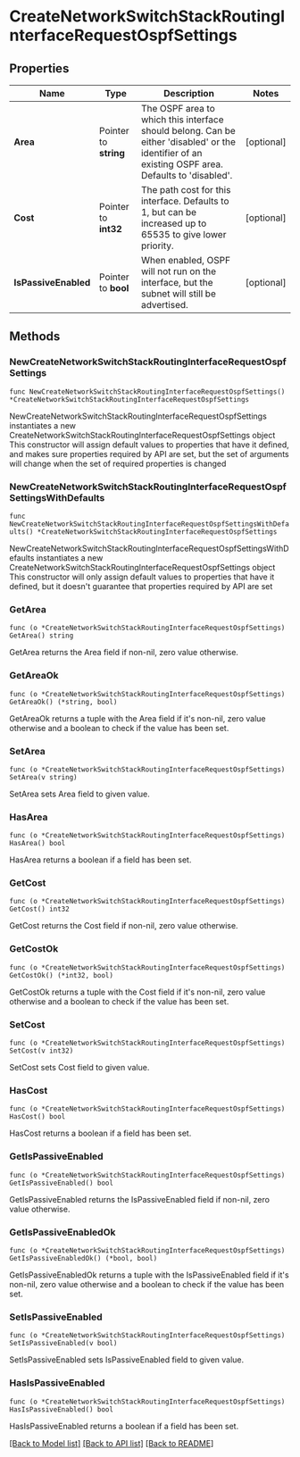 # CreateNetworkSwitchStackRoutingInterfaceRequestOspfSettings

## Properties

Name | Type | Description | Notes
------------ | ------------- | ------------- | -------------
**Area** | Pointer to **string** | The OSPF area to which this interface should belong. Can be either &#39;disabled&#39; or the identifier of an existing OSPF area. Defaults to &#39;disabled&#39;. | [optional] 
**Cost** | Pointer to **int32** | The path cost for this interface. Defaults to 1, but can be increased up to 65535 to give lower priority. | [optional] 
**IsPassiveEnabled** | Pointer to **bool** | When enabled, OSPF will not run on the interface, but the subnet will still be advertised. | [optional] 

## Methods

### NewCreateNetworkSwitchStackRoutingInterfaceRequestOspfSettings

`func NewCreateNetworkSwitchStackRoutingInterfaceRequestOspfSettings() *CreateNetworkSwitchStackRoutingInterfaceRequestOspfSettings`

NewCreateNetworkSwitchStackRoutingInterfaceRequestOspfSettings instantiates a new CreateNetworkSwitchStackRoutingInterfaceRequestOspfSettings object
This constructor will assign default values to properties that have it defined,
and makes sure properties required by API are set, but the set of arguments
will change when the set of required properties is changed

### NewCreateNetworkSwitchStackRoutingInterfaceRequestOspfSettingsWithDefaults

`func NewCreateNetworkSwitchStackRoutingInterfaceRequestOspfSettingsWithDefaults() *CreateNetworkSwitchStackRoutingInterfaceRequestOspfSettings`

NewCreateNetworkSwitchStackRoutingInterfaceRequestOspfSettingsWithDefaults instantiates a new CreateNetworkSwitchStackRoutingInterfaceRequestOspfSettings object
This constructor will only assign default values to properties that have it defined,
but it doesn't guarantee that properties required by API are set

### GetArea

`func (o *CreateNetworkSwitchStackRoutingInterfaceRequestOspfSettings) GetArea() string`

GetArea returns the Area field if non-nil, zero value otherwise.

### GetAreaOk

`func (o *CreateNetworkSwitchStackRoutingInterfaceRequestOspfSettings) GetAreaOk() (*string, bool)`

GetAreaOk returns a tuple with the Area field if it's non-nil, zero value otherwise
and a boolean to check if the value has been set.

### SetArea

`func (o *CreateNetworkSwitchStackRoutingInterfaceRequestOspfSettings) SetArea(v string)`

SetArea sets Area field to given value.

### HasArea

`func (o *CreateNetworkSwitchStackRoutingInterfaceRequestOspfSettings) HasArea() bool`

HasArea returns a boolean if a field has been set.

### GetCost

`func (o *CreateNetworkSwitchStackRoutingInterfaceRequestOspfSettings) GetCost() int32`

GetCost returns the Cost field if non-nil, zero value otherwise.

### GetCostOk

`func (o *CreateNetworkSwitchStackRoutingInterfaceRequestOspfSettings) GetCostOk() (*int32, bool)`

GetCostOk returns a tuple with the Cost field if it's non-nil, zero value otherwise
and a boolean to check if the value has been set.

### SetCost

`func (o *CreateNetworkSwitchStackRoutingInterfaceRequestOspfSettings) SetCost(v int32)`

SetCost sets Cost field to given value.

### HasCost

`func (o *CreateNetworkSwitchStackRoutingInterfaceRequestOspfSettings) HasCost() bool`

HasCost returns a boolean if a field has been set.

### GetIsPassiveEnabled

`func (o *CreateNetworkSwitchStackRoutingInterfaceRequestOspfSettings) GetIsPassiveEnabled() bool`

GetIsPassiveEnabled returns the IsPassiveEnabled field if non-nil, zero value otherwise.

### GetIsPassiveEnabledOk

`func (o *CreateNetworkSwitchStackRoutingInterfaceRequestOspfSettings) GetIsPassiveEnabledOk() (*bool, bool)`

GetIsPassiveEnabledOk returns a tuple with the IsPassiveEnabled field if it's non-nil, zero value otherwise
and a boolean to check if the value has been set.

### SetIsPassiveEnabled

`func (o *CreateNetworkSwitchStackRoutingInterfaceRequestOspfSettings) SetIsPassiveEnabled(v bool)`

SetIsPassiveEnabled sets IsPassiveEnabled field to given value.

### HasIsPassiveEnabled

`func (o *CreateNetworkSwitchStackRoutingInterfaceRequestOspfSettings) HasIsPassiveEnabled() bool`

HasIsPassiveEnabled returns a boolean if a field has been set.


[[Back to Model list]](../README.md#documentation-for-models) [[Back to API list]](../README.md#documentation-for-api-endpoints) [[Back to README]](../README.md)


